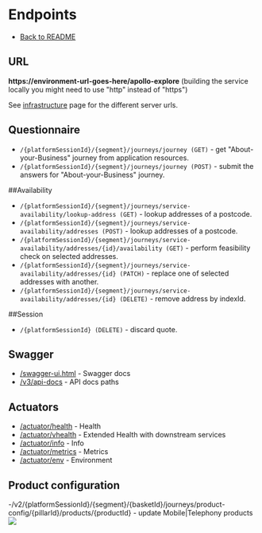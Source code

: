 # Endpoints

- [Back to README](?path=%2FREADME.md)

## URL

__https://environment-url-goes-here/apollo-explore__
(building the service locally you might need to use "http" instead of "https")

See [infrastructure](https://dev.azure.com/vfuk-digital/Digital/_wiki/wikis/DXL%20Wiki?wikiVersion=GBmaster&pagePath=%2FDevelopment%2FInfrastructure) page for the different server urls.

## Questionnaire

 - `/{platformSessionId}/{segment}/journeys/journey (GET)` - get "About-your-Business" journey from application resources.
 - `/{platformSessionId}/{segment}/journeys/journey (POST)` - submit the answers for "About-your-Business" journey.

##Availability

 - `/{platformSessionId}/{segment}/journeys/service-availability/lookup-address (GET)` - lookup addresses of a postcode.
 - `/{platformSessionId}/{segment}/journeys/service-availability/addresses (POST)` - lookup addresses of a postcode.
 - `/{platformSessionId}/{segment}/journeys/service-availability/addresses/{id}/availability (GET)` - perform feasibility check on selected addresses.
 - `/{platformSessionId}/{segment}/journeys/service-availability/addresses/{id} (PATCH)` - replace one of selected addresses with another.
 - `/{platformSessionId}/{segment}/journeys/service-availability/addresses/{id} (DELETE)` - remove address by indexId.

##Session

 - `/{platformSessionId} (DELETE)` - discard quote.

## Swagger

- [/swagger-ui.html](https://dal.dx-dev1-blue.internal.vodafoneaws.co.uk/apollo-explore/swagger-ui.html) - Swagger docs
- [/v3/api-docs](http://dal.dx-dev1-blue.internal.vodafoneaws.co.uk/apollo-explore/v3/api-docs) - API docs paths

## Actuators

- [/actuator/health](https://dal.dx-dev1-blue.internal.vodafoneaws.co.uk/apollo-explore/actuator/health) - Health
- [/actuator/vhealth](https://dal.dx-dev1-blue.internal.vodafoneaws.co.uk/apollo-explore/actuator/vhealth) - Extended
  Health with downstream services
- [/actuator/info](https://dal.dx-dev1-blue.internal.vodafoneaws.co.uk/apollo-explore/actuator/info) - Info
- [/actuator/metrics](https://dal.dx-dev1-blue.internal.vodafoneaws.co.uk/apollo-explore/actuator/metrics) - Metrics
- [/actuator/env](https://dal.dx-dev1-blue.internal.vodafoneaws.co.uk/apollo-explore/actuator/env) - Environment

## Product configuration

-/v2/{platformSessionId}/{segment}/{basketId}/journeys/product-config/{pillarId}/products/{productId} - update
Mobile|Telephony products
![](diagrams/product-config/POST/V2_pillarId_products_productId.png)
